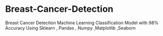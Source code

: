 # Breast-Cancer-Detection
Breast Cancer Detection Machine Learning Classification Model with 98% Accuracy  Using Sklearn , Pandas , Numpy ,Matplotlib ,Seaborn  
